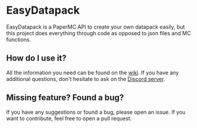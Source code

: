 # EasyDatapack
EasyDatapack is a PaperMC API to create your own datapack easily, but this project does everything through code as opposed to json files and MC functions.

## How do I use it?
All the information you need can be found on the [wiki](https://github.com/ImDaBigBoss/EasyDatapack/wiki). If you have any additional questions, don't hesitate to ask on the [Discord server](https://discord.gg/5n8ttQfSqF).

## Missing feature? Found a bug?
If you have any suggestions or found a bug, please open an issue. If you want to contribute, feel free to open a pull request.